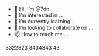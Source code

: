 - 👋 Hi, I’m @7dn
- 👀 I’m interested in ...
- 🌱 I’m currently learning ...
- 💞️ I’m looking to collaborate on ...
- 📫 How to reach me ...

<!---
7dn/7dn is a ✨ special ✨ repository because its `README.md` (this file) appears on your GitHub profile.
You can click the Preview link to take a look at your changes.
--->


3322323
3434343
43
